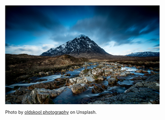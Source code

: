 ![Wallpaper Thumbnail](thumbnail.jpg)

Photo by [oldskool photography](https://unsplash.com/photos/PaNxe-QJwhE) on Unsplash.